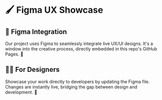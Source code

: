 # 🖌 Figma UX Showcase
## 🎨 Figma Integration
Our project uses Figma to seamlessly integrate live UX/UI designs. It's a window into the creative process, directly embedded in this repo's GitHub Pages. 🚀

## 👩‍💻 For Designers
Showcase your work directly to developers by updating the Figma file. Changes are instantly live, bridging the gap between design and development. 🌉
